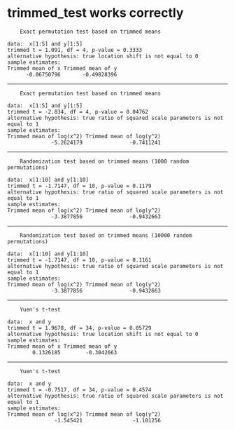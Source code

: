 # trimmed_test works correctly

    
    	Exact permutation test based on trimmed means
    
    data:  x[1:5] and y[1:5]
    trimmed t = 1.091, df = 4, p-value = 0.3333
    alternative hypothesis: true location shift is not equal to 0
    sample estimates:
    Trimmed mean of x Trimmed mean of y 
          -0.06750796       -0.49828396 
    

---

    
    	Exact permutation test based on trimmed means
    
    data:  x[1:5] and y[1:5]
    trimmed t = -2.834, df = 4, p-value = 0.04762
    alternative hypothesis: true ratio of squared scale parameters is not equal to 1
    sample estimates:
    Trimmed mean of log(x^2) Trimmed mean of log(y^2) 
                  -5.2624179               -0.7411241 
    

---

    
    	Randomization test based on trimmed means (1000 random permutations)
    
    data:  x[1:10] and y[1:10]
    trimmed t = -1.7147, df = 10, p-value = 0.1179
    alternative hypothesis: true ratio of squared scale parameters is not equal to 1
    sample estimates:
    Trimmed mean of log(x^2) Trimmed mean of log(y^2) 
                  -3.3877856               -0.9432663 
    

---

    
    	Randomization test based on trimmed means (10000 random permutations)
    
    data:  x[1:10] and y[1:10]
    trimmed t = -1.7147, df = 10, p-value = 0.1161
    alternative hypothesis: true ratio of squared scale parameters is not equal to 1
    sample estimates:
    Trimmed mean of log(x^2) Trimmed mean of log(y^2) 
                  -3.3877856               -0.9432663 
    

---

    
    	Yuen's t-test
    
    data:  x and y
    trimmed t = 1.9678, df = 34, p-value = 0.05729
    alternative hypothesis: true location shift is not equal to 0
    sample estimates:
    Trimmed mean of x Trimmed mean of y 
            0.1326185        -0.3042663 
    

---

    
    	Yuen's t-test
    
    data:  x and y
    trimmed t = -0.7517, df = 34, p-value = 0.4574
    alternative hypothesis: true ratio of squared scale parameters is not equal to 1
    sample estimates:
    Trimmed mean of log(x^2) Trimmed mean of log(y^2) 
                   -1.545421                -1.101256 
    

